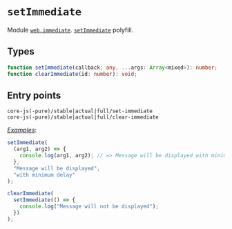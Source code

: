 # `setImmediate`

Module [`web.immediate`](/packages/core-js/modules/web.immediate.js). [`setImmediate`](https://w3c.github.io/setImmediate/) polyfill.

## Types

```ts
function setImmediate(callback: any, ...args: Array<mixed>): number;
function clearImmediate(id: number): void;
```

## Entry points



```
core-js(-pure)/stable|actual|full/set-immediate
core-js(-pure)/stable|actual|full/clear-immediate
```

[_Examples_](https://goo.gl/6nXGrx):

```js
setImmediate(
  (arg1, arg2) => {
    console.log(arg1, arg2); // => Message will be displayed with minimum delay
  },
  "Message will be displayed",
  "with minimum delay"
);

clearImmediate(
  setImmediate(() => {
    console.log("Message will not be displayed");
  })
);
```
